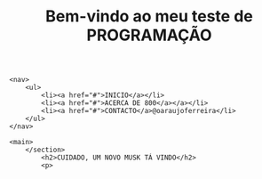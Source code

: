 <!DOCTYPE html> 
<htmel lang="en"> 
<head>
    <meta charset="UTF-8"> 
    <meta name="araujoferreira" content="width=device-width, initial -scale=1.0">
    <title>oaraujoferreira</title>
    <link rel="stylesheet" href="styles.css">
</head>
<body>
    <header>
        <h1>Bem-vindo ao meu teste de PROGRAMAÇÃO</h1>
    </header> 

    <nav>
        <ul> 
            <li><a href="#">INICIO</a></li>
            <li><a href="#">ACERCA DE 800</a></a></li>
            <li><a href="#">CONTACTO</a>@oaraujoferreira</li>
        </ul>
    </nav>

    <main> 
        </section> 
            <h2>CUIDADO, UM NOVO MUSK TÁ VINDO</h2>
            <p>
    


